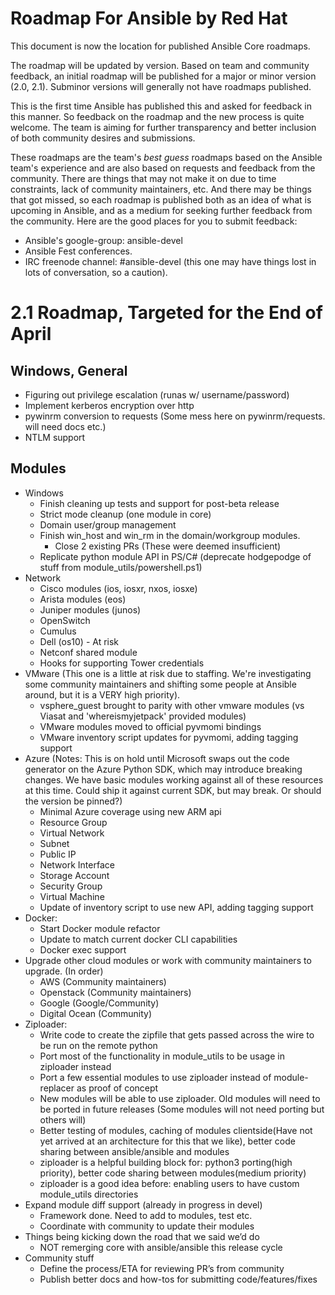 Roadmap For Ansible by Red Hat
=============
This document is now the location for published Ansible Core roadmaps.     

The roadmap will be updated by version. Based on team and community feedback, an initial roadmap will be published for a major or minor version (2.0, 2.1).  Subminor versions will generally not have roadmaps published.

This is the first time Ansible has published this and asked for feedback in this manner.  So feedback on the roadmap and the new process is quite welcome.  The team is aiming for further transparency and better inclusion of both community desires and submissions.  

These roadmaps are the team's *best guess* roadmaps based on the Ansible team's experience and are also based on requests and feedback from the community.  There are things that may not make it on due to time constraints, lack of community maintainers, etc.  And there may be things that got missed, so each roadmap is published both as an idea of what is upcoming in Ansible, and as a medium for seeking further feedback from the community. Here are the good places for you to submit feedback:

  * Ansible's google-group: ansible-devel
  *  Ansible Fest conferences.  
  * IRC freenode channel: #ansible-devel (this one may have things lost in lots of conversation, so a caution).

2.1 Roadmap, Targeted for the End of April
==========
## Windows, General
* Figuring out privilege escalation (runas w/ username/password)
* Implement kerberos encryption over http
* pywinrm conversion to requests (Some mess here on pywinrm/requests. will need docs etc.)
* NTLM support

## Modules
* Windows
  * Finish cleaning up tests and support for post-beta release
  * Strict mode cleanup (one module in core)
  * Domain user/group management
  * Finish win\_host and win\_rm in the domain/workgroup modules. 
     * Close 2 existing PRs (These were deemed insufficient)
  * Replicate python module API in PS/C# (deprecate hodgepodge of stuff from module_utils/powershell.ps1)
* Network
  * Cisco modules (ios, iosxr, nxos, iosxe)
  * Arista modules (eos)
  * Juniper modules (junos)
  * OpenSwitch
  * Cumulus
  * Dell (os10) - At risk
  * Netconf shared module
  * Hooks for supporting Tower credentials
* VMware (This one is a little at risk due to staffing. We're investigating some community maintainers and shifting some people at Ansible around, but it is a VERY high priority).
  * vsphere\_guest brought to parity with other vmware modules (vs Viasat and 'whereismyjetpack' provided modules)
  * VMware modules moved to official pyvmomi bindings
  * VMware inventory script updates for pyvmomi, adding tagging support
* Azure (Notes: This is on hold until Microsoft swaps out the code generator on the Azure Python SDK, which may introduce breaking changes. We have basic modules working against all of these resources at this time. Could ship it against current SDK, but may break. Or should the version be pinned?)
  * Minimal Azure coverage using new ARM api
  * Resource Group
  * Virtual Network
  * Subnet
  * Public IP
  * Network Interface
  * Storage Account
  * Security Group
  * Virtual Machine
  * Update of inventory script to use new API, adding tagging support
* Docker:
  * Start Docker module refactor
  * Update to match current docker CLI capabilities
  * Docker exec support
* Upgrade other cloud modules or work with community maintainers to upgrade.  (In order)
  * AWS (Community maintainers)
  * Openstack (Community maintainers)
  * Google (Google/Community) 
   * Digital Ocean (Community)
* Ziploader: 
  * Write code to create the zipfile that gets passed across the wire to be run on the remote python  
  * Port most of the functionality in module\_utils to be usage in ziploader instead
  * Port a few essential modules to use ziploader instead of module-replacer as proof of concept  
  *  New modules will be able to use ziploader.  Old modules will need to be ported in future releases (Some modules will not need porting but others will)
  * Better testing of modules, caching of modules clientside(Have not yet arrived at an architecture for this that we like), better code sharing between ansible/ansible and modules
  * ziploader is a helpful building block for: python3 porting(high priority), better code sharing between modules(medium priority)
  * ziploader is a good idea before: enabling users to have custom module_utils directories
* Expand module diff support (already in progress in devel)
  * Framework done. Need to add to modules, test etc. 
  * Coordinate with community to update their modules 
* Things being kicking down the road that we said we’d do
  * NOT remerging core with ansible/ansible this release cycle
* Community stuff
  * Define the process/ETA for reviewing PR’s from community
  * Publish better docs and how-tos for submitting code/features/fixes



















